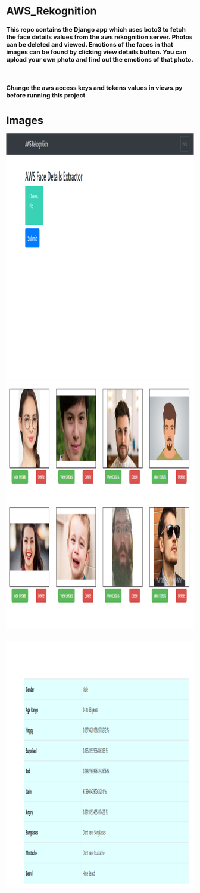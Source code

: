 # AWS_Rekognition
### This repo contains the Django app which uses boto3 to fetch the face details values from the aws rekognition server. Photos can be deleted and viewed. Emotions of the faces in that images can be found by clicking view details button. You can upload your own photo and find out the emotions of that photo.
<br>

### Change the aws access keys and tokens values in views.py before running this project

# Images
<img src="https://github.com/PDahal2871/AWS_ML/blob/main/awsrek/Screenshot%20(183).png" width=1000px, height=660px>


<img src="https://github.com/PDahal2871/AWS_ML/blob/main/awsrek/Screenshot%20(184).png" width=1000px, height=660px>

<br>
<br>
<br>

<img src="https://github.com/PDahal2871/AWS_ML/blob/main/awsrek/Screenshot%20(185).png" width=1000px, height=660px>
